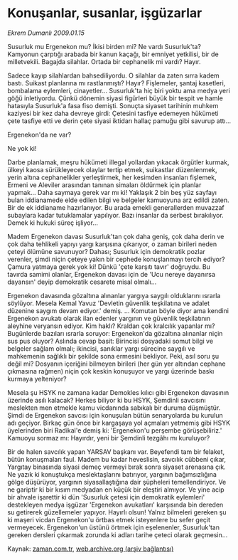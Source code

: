 # Konuşanlar,  susanlar, işgüzarlar

*Ekrem Dumanlı 2009.01.15*

<tr><td class="metin" colspan="2" style="padding-top: 20px; padding-left: 5px; padding-right: 10px;">Susurluk mu Ergenekon mu? İkisi birden mi? Ne vardı Susurluk'ta? Kamyonun çarptığı arabada bir kanun kaçağı, bir emniyet yetkilisi, bir de milletvekili. Bagajda silahlar. Ortada bir cephanelik mi vardı? Hayır.</td></tr><tr><td class="metin" colspan="2" style="padding-top: 20px; padding-left: 5px; padding-right: 10px;"><p> Sadece kayıp silahlardan bahsediliyordu. O silahlar da zaten sırra kadem bastı. Suikast planlarına mı rastlanmıştı? Hayır? Fişlemeler, şantaj kasetleri, bombalama eylemleri, cinayetler... Susurluk'ta hiç biri yoktu ama medya yeri göğü inletiyordu. Çünkü dönemin siyasi figürleri büyük bir tespit ve hamle hatasıyla Susurluk'a fasa fiso demişti. Sonuçta siyaset tarihinin muhkem kaziyesi bir kez daha devreye girdi: Çetesini tasfiye edemeyen hükümeti çete tasfiye etti ve derin çete siyasi iktidarı hallaç pamuğu gibi savurup attı...
<p>Ergenekon'da ne var? 
<p>Ne yok ki! 
<p>Darbe planlamak, meşru hükümeti illegal yollardan yıkacak örgütler kurmak, ülkeyi kaosa sürükleyecek olaylar tertip etmek, suikastlar düzenlenmek, yerin altına cephanelikler yerleştirmek, her kesimden insanları fişlemek, Ermeni ve Aleviler arasından tanınan simaları öldürmek için planlar yapmak... Daha saymaya gerek var mı ki! Yaklaşık 2 bin beş yüz sayfayı bulan iddianamede elde edilen bilgi ve belgeler kamuoyuna arz edildi zaten. Bir de ek iddianame hazırlanıyor. Bu arada emekli generallerden muvazzaf subaylara kadar tutuklamalar yapılıyor. Bazı insanlar da serbest bırakılıyor. Demek ki hukuki süreç işliyor...
<p>Madem Ergenekon davası Susurluk'tan çok daha geniş, çok daha derin ve çok daha tehlikeli yapıyı yargı karşısına çıkarıyor, o zaman birileri neden çeteyi ölümüne savunuyor? Dahası; Susurluk için demokratik pozlar verenler, şimdi niçin çeteye yakın bir cephede konuşlanmayı tercih ediyor? Çamura yatmaya gerek yok ki! Dünkü 'çete karşıtı tavır' doğruydu. Bu tavırda samimi olanlar, Ergenekon davası için de 'Ucu nereye dayanırsa dayansın' deyip demokratik cesarete misal olmalı...
<p>Ergenekon davasında gözaltına alınanlar yargıya saygılı olduklarını ısrarla söylüyor. Mesela Kemal Yavuz 'Devletin güvenlik teşkilatına ve adalet düzenine saygım devam ediyor.' demiş. ... Komutan böyle diyor ama kendini Ergenekon avukatı olarak ilan edenler yargının ve güvenlik teşkilatının aleyhine veryansın ediyor. Kim haklı? Kraldan çok kralcılık yapanlar mı? Bugünlerde bazıları ısrarla soruyor: Ergenekon'da gözaltına alınanlar niçin sus pus oluyor? Aslında cevap basit: Birincisi dosyadaki somut bilgi ve belgeler sağlam olmalı; ikincisi, sanıklar yargı sürecine saygılı ve mahkemenin sağlıklı bir şekilde sona ermesini bekliyor. Peki, asıl soru şu değil mi? Dosyanın içeriğini bilmeyen birileri (her gün yer altından cephane çıkmasına rağmen) niçin çok keskin konuşuyor ve yargı üzerinde baskı kurmaya yelteniyor?
<p>Mesela şu HSYK ne zamana kadar Demokles kılıcı gibi Ergenekon davasının üzerinde asılı kalacak? Herkes biliyor ki bu HSYK, Şemdinli savcısını meslekten men etmekle kamu vicdanında sabıkalı bir duruma düşmüştür. Şimdi de Ergenekon savcısı için konuşulan bütün senaryolarda bu kurulun adı geçiyor. Birkaç gün önce bir kargaşaya yol açmaları yetmemiş gibi HSYK üyelerinden biri Radikal'e demiş ki: 'Ergenekon'u perşembe görüşebiliriz.' Kamuoyu sormaz mı: Hayırdır, yeni bir Şemdinli tezgâhı mı kuruluyor?
<p>Bir de halen savcılık yapan YARSAV başkanı var. Beyefendi tam bir felaket, bütün konuşmaları faul. Madem bu kadar heveslisin, savcılık cübbeni çıkar, Yargıtay binasında siyasi demeç vermeyi bırak sonra siyaset arenasına çık. Ne yazık ki konuştukça meslektaşlarını batırıyor, yargının bağımsızlığına gölge düşürüyor, yargının siyasallaştığına dair şüpheleri temellendiriyor. Ve ne gariptir ki bir kısım medyadan en küçük bir eleştiri almıyor. Ve yine acip bir ahvale işarettir ki dün 'Susurluk çetesi için demokratik eylemleri' destekleyen medya işgüzar 'Ergenekon avukatları' karşısında bin dereden su getirerek güzellemeler yapıyor. Hayırlı olsun! Yalnız bilmeleri gereken şu ki maşeri vicdan Ergenekon'u örtbas etmek isteyenlere bu sefer geçit vermeyecek. Ergenekon'un üstünü örtmek için eşelenenler, Susurluk'tan gereken dersleri çıkarmak zorunda ki adları tarihe çeteci olarak geçmesin...<br/></p></p></p></p></p></p></p></p></td></tr>

Kaynak: [zaman.com.tr](http://zaman.com.tr/yazar.do?yazino=803650), [web.archive.org (arşiv bağlantısı)](http://web.archive.org/web/20090318022955/http://zaman.com.tr:80/yazar.do?yazino=803650)

